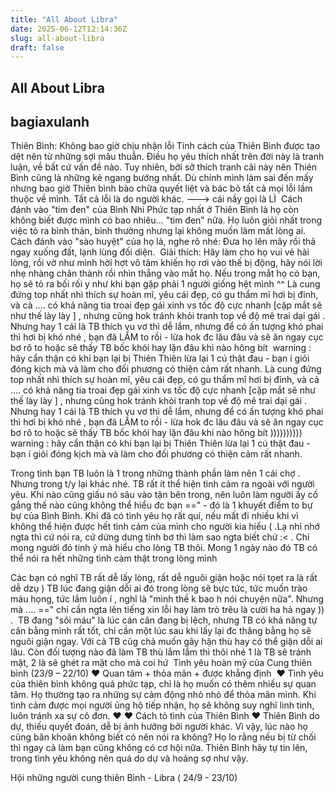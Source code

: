 ```yaml
---
title: "All About Libra"
date: 2025-06-12T12:14:36Z
slug: all-about-libra
draft: false
---
```


## All About Libra

## bagiaxulanh

Thiên Bình: Không bao giờ chịu nhận lỗi​ 
Tính cách của Thiên Bình được tạo dệt nên từ những sợi mâu thuẫn. Điều họ yêu thích nhất trên đời này là tranh luận, về bất cứ vấn đề nào. Tuy nhiên, bởi sở thích tranh cãi này nên Thiên Bình cũng là những kẻ ngang bướng nhất. Dù chính mình làm sai đến mấy nhưng bao giờ Thiên bình bào chữa quyết liệt và bác bỏ tất cả mọi lỗi lầm thuộc về mình. Tất cả lỗi là do người khác. ---> cái nầy gọi là LÌ ​ 
Cách đánh vào "tim đen" của Bình Nhi​ 
Phức tạp nhất ở Thiên Bình là họ còn không biết được mình có bao nhiêu... "tim đen" nữa. Họ luôn giỏi nhất trong việc tỏ ra bình thản, bình thường nhưng lại không muốn làm mất lòng ai. Cách đánh vào "sào huyệt" của họ là, nghe rõ nhé: Đưa họ lên mây rồi thả ngay xuống đất, lạnh lùng đối diện. ​ ​Giải thích: Hãy làm cho họ vui vẻ hài lòng, rồi vờ như mình hời hợt vô tâm khiến họ rơi vào thế bị động, hãy nói lời nhẹ nhàng chân thành rồi nhìn thẳng vào mắt họ. Nếu trong mắt họ có bạn, họ sẽ tỏ ra bối rối y như khi bạn gặp phải 1 người giống hệt mình ^^​ 
Là cung đứng top nhất nhì thích sự hoàn mĩ, yêu cái đẹp, có gu thẩm mĩ hơi bị đỉnh, và cả .... có khả năng tia troai đẹp gái xinh vs tốc độ cực nhanh [cặp mắt sẽ như thế lày lày  ] , nhưng cũng hok tránh khỏi tranh top về độ mê trai dại gái . Nhưng hay 1 cái là TB thích vu vơ thì dễ lắm, nhưng để có ấn tượng khó phai thì hơi bị khó nhé  , bạn đã LẦM to rồi - lừa hok đc lâu đâu và sẽ ăn ngay cục bơ rõ to hoặc sẽ thấy TB bốc khói hay lặn đâu khi nào hông bít ​ ​warning : hãy cẩn thận có khi bạn lại bị Thiên Thiên lừa lại 1 cú thật đau - bạn í giỏi đóng kịch mà  và làm cho đối phương có thiện cảm rất nhanh.​ 
Là cung đứng top nhất nhì thích sự hoàn mĩ, yêu cái đẹp, có gu thẩm mĩ hơi bị đỉnh, và cả .... có khả năng tia troai đẹp gái xinh vs tốc độ cực nhanh [cặp mắt sẽ như thế lày lày  ] , nhưng cũng hok tránh khỏi tranh top về độ mê trai dại gái . Nhưng hay 1 cái là TB thích vu vơ thì dễ lắm, nhưng để có ấn tượng khó phai thì hơi bị khó nhé  , bạn đã LẦM to rồi - lừa hok đc lâu đâu và sẽ ăn ngay cục bơ rõ to hoặc sẽ thấy TB bốc khói hay lặn đâu khi nào hông bít ))))))))))​ ​warning : hãy cẩn thận có khi bạn lại bị Thiên Thiên lừa lại 1 cú thật đau - bạn í giỏi đóng kịch mà  và làm cho đối phương có thiện cảm rất nhanh.​ 
 
Trong tình bạn TB luôn là 1 trong những thành phần làm nên 1 cái chợ . Nhưng trong t/y lại khác nhé. TB rất ít thể hiện tình cảm ra ngoài với người yêu. Khi nào cũng giấu nó sâu vào tận bên trong, nên luôn làm người ấy cố gắng thế nào cũng không thể hiểu đc bạn ==" - đó là 1 khuyết điểm to bự bự của Bình Bình. Khi đã có tình yêu họ rất quí, nếu mất đi nhiều khi vì không thể hiện được hết tình cảm của mình cho người kia hiểu ( .Lạ nhỉ nhớ ngta thì cứ nói ra, cứ dửng dưng tỉnh bơ thì làm sao ngta biết chứ :< . Chỉ mong người đó tinh ý mà hiểu cho lòng TB thôi. Mong 1 ngày nào đó TB có thể nói ra hết những tình cảm thật trong lòng mình ​ 
 
Các bạn có nghĩ TB rất dễ lấy lòng, rất dễ nguôi giận hoặc nói tọet ra là rất dễ dzụ )​ ​TB lúc đang giận dỗi ai đó trong lòng sẽ bực tức, tức muốn trào máu họng, tức lắm luôn í , nghĩ là "mình thề k bao h nói chuyện nữa". Nhưng mà .... ==" chỉ cần ngta lên tiếng xin lỗi hay làm trò trêu là cười ha hả ngay )) . ​ ​TB đang "sôi máu" là lúc cán cân đang bị lệch, nhưng TB có khả năng tự cân bằng mình rất tốt, chỉ cần một lúc sau khi lấy lại đc thăng bằng họ sẽ nguôi giận ngay. Với cả TB cũg chả muốn gây hận thù hay có thể giận dỗi ai lâu. Còn đối tượng nào đã làm TB thù lắm lắm thì thôi nhé 1 là TB sẽ tránh mặt, 2 là sẽ ghét ra mặt cho mà coi hứ  ​ ​Tình yêu hoàn mỹ của Cung thiên bình (23/9 – 22/10) ♥ Quan tâm + thỏa mãn + được khẳng định ​ ​♥ Tình yêu của thiên bình không quá phức tạp, chỉ là họ muốn có thêm nhiều sự quan tâm. Họ thường tạo ra những sự cảm động nhỏ nhỏ để thỏa mãn mình. Khi tình cảm được mọi người ủng hộ tiếp nhận, họ sẽ không suy nghĩ linh tinh, luôn tránh xa sự cô đơn. ♥​ 
♥ Cách tỏ tình của Thiên Bình ♥​ ​Thiên Bình do dự, thiếu quyết đoán, dễ bị ảnh hưởng bởi người khác. Vì vậy, lúc nào họ cũng băn khoăn không biết có nên nói ra không? Họ lo rằng nếu bị từ chối thì ngay cả làm bạn cũng không có cơ hội nữa. Thiên Bình hãy tự tin lên, trong tình yêu không nên quá do dự và hoảng sợ như vậy.​ 
 
 ​Hội những người cung thiên Bình - Libra ( 24/9 - 23/10)​ ​